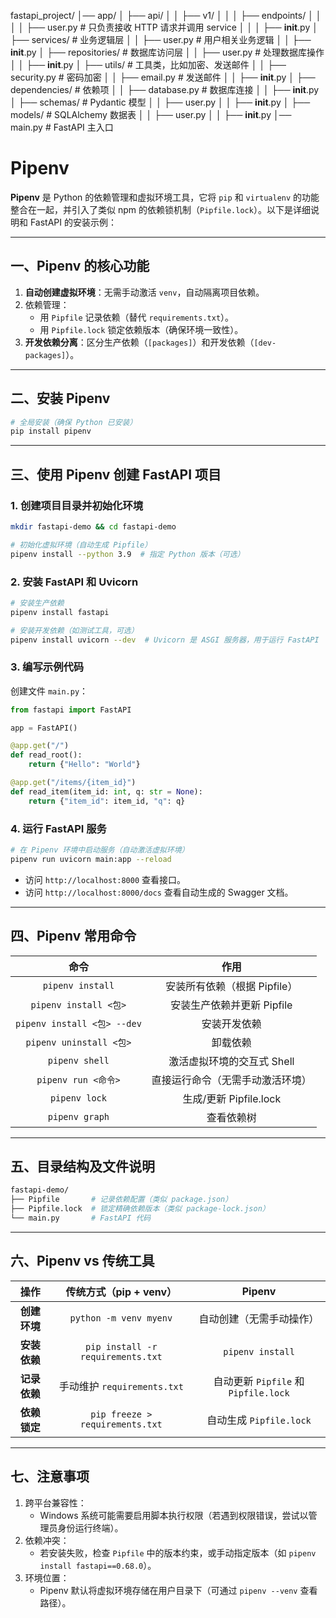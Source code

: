 fastapi_project/
│── app/
│   ├── api/
│   │   ├── v1/
│   │   │   ├── endpoints/
│   │   │   │   ├── user.py               # 只负责接收 HTTP 请求并调用 service
│   │   │   ├── __init__.py
│   ├── services/                          # 业务逻辑层
│   │   ├── user.py                        # 用户相关业务逻辑
│   │   ├── __init__.py
│   ├── repositories/                      # 数据库访问层
│   │   ├── user.py                        # 处理数据库操作
│   │   ├── __init__.py
│   ├── utils/                              # 工具类，比如加密、发送邮件
│   │   ├── security.py                     # 密码加密
│   │   ├── email.py                        # 发送邮件
│   │   ├── __init__.py
│   ├── dependencies/                       # 依赖项
│   │   ├── database.py                     # 数据库连接
│   │   ├── __init__.py
│   ├── schemas/                            # Pydantic 模型
│   │   ├── user.py
│   │   ├── __init__.py
│   ├── models/                             # SQLAlchemy 数据表
│   │   ├── user.py
│   │   ├── __init__.py
│── main.py                                 # FastAPI 主入口

# Pipenv

**Pipenv** 是 Python 的依赖管理和虚拟环境工具，它将 `pip` 和 `virtualenv` 的功能整合在一起，并引入了类似 npm 的依赖锁机制（`Pipfile.lock`）。以下是详细说明和 FastAPI 的安装示例：

------

## 一、**Pipenv 的核心功能**

1. **自动创建虚拟环境**：无需手动激活 `venv`，自动隔离项目依赖。
2. 依赖管理：
   - 用 `Pipfile` 记录依赖（替代 `requirements.txt`）。
   - 用 `Pipfile.lock` 锁定依赖版本（确保环境一致性）。
3. **开发依赖分离**：区分生产依赖（`[packages]`）和开发依赖（`[dev-packages]`）。

------

## 二、**安装 Pipenv**

```bash
# 全局安装（确保 Python 已安装）
pip install pipenv
```

------

## 三、**使用 Pipenv 创建 FastAPI 项目**

### 1. 创建项目目录并初始化环境

```bash
mkdir fastapi-demo && cd fastapi-demo

# 初始化虚拟环境（自动生成 Pipfile）
pipenv install --python 3.9  # 指定 Python 版本（可选）
```

### 2. 安装 FastAPI 和 Uvicorn

```bash
# 安装生产依赖
pipenv install fastapi

# 安装开发依赖（如测试工具，可选）
pipenv install uvicorn --dev  # Uvicorn 是 ASGI 服务器，用于运行 FastAPI
```

### 3. 编写示例代码

创建文件 `main.py`：

```python
from fastapi import FastAPI

app = FastAPI()

@app.get("/")
def read_root():
    return {"Hello": "World"}

@app.get("/items/{item_id}")
def read_item(item_id: int, q: str = None):
    return {"item_id": item_id, "q": q}
```

### 4. 运行 FastAPI 服务

```bash
# 在 Pipenv 环境中启动服务（自动激活虚拟环境）
pipenv run uvicorn main:app --reload
```

- 访问 `http://localhost:8000` 查看接口。
- 访问 `http://localhost:8000/docs` 查看自动生成的 Swagger 文档。

------

## 四、**Pipenv 常用命令**

|            命令             |               作用               |
| :-------------------------: | :------------------------------: |
|      `pipenv install`       |   安装所有依赖（根据 Pipfile）   |
|    `pipenv install <包>`    |    安装生产依赖并更新 Pipfile    |
| `pipenv install <包> --dev` |           安装开发依赖           |
|   `pipenv uninstall <包>`   |             卸载依赖             |
|       `pipenv shell`        |    激活虚拟环境的交互式 Shell    |
|     `pipenv run <命令>`     | 直接运行命令（无需手动激活环境） |
|        `pipenv lock`        |      生成/更新 Pipfile.lock      |
|       `pipenv graph`        |            查看依赖树            |

------

## 五、**目录结构及文件说明**

```bash
fastapi-demo/
├── Pipfile       # 记录依赖配置（类似 package.json）
├── Pipfile.lock  # 锁定精确依赖版本（类似 package-lock.json）
└── main.py       # FastAPI 代码
```

------

## 六、**Pipenv vs 传统工具**

|     操作     |      传统方式（pip + venv）       |                Pipenv                |
| :----------: | :-------------------------------: | :----------------------------------: |
| **创建环境** |      `python -m venv myenv`       |       自动创建（无需手动操作）       |
| **安装依赖** | `pip install -r requirements.txt` |           `pipenv install`           |
| **记录依赖** |    手动维护 `requirements.txt`    | 自动更新 `Pipfile` 和 `Pipfile.lock` |
| **依赖锁定** |  `pip freeze > requirements.txt`  |       自动生成 `Pipfile.lock`        |

------

## 七、**注意事项**

1. 跨平台兼容性：
   - Windows 系统可能需要启用脚本执行权限（若遇到权限错误，尝试以管理员身份运行终端）。
2. 依赖冲突：
   - 若安装失败，检查 `Pipfile` 中的版本约束，或手动指定版本（如 `pipenv install fastapi==0.68.0`）。
3. 环境位置：
   - Pipenv 默认将虚拟环境存储在用户目录下（可通过 `pipenv --venv` 查看路径）。